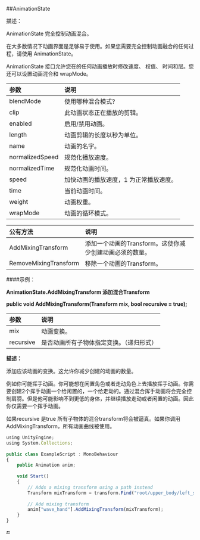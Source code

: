 ##AnimationState

描述：

AnimationState 完全控制动画混合。

在大多数情况下动画界面是足够易于使用。如果您需要完全控制动画融合的任何过程，请使用 AnimationState。

AnimationState 接口允许您在的任何动画播放时修改速度、 权值、 时间和层。您还可以设置动画混合和 wrapMode。

|参数|说明|
|:--|:--|
|blendMode|使用哪种混合模式?|
|clip|此动画状态正在播放的剪辑。|
|enabled|启用/禁用动画。|
|length|动画剪辑的长度以秒为单位。|
|name|动画的名字。|
|normalizedSpeed|规范化播放速度。|
|normalizedTime|规范化动画时间。|
|speed|加快动画的播放速度，1 为正常播放速度。|
|time|当前动画时间。|
|weight|动画权重。|
|wrapMode|动画的循环模式。|

|公有方法|说明|
|:--|:--|
|AddMixingTransform|添加一个动画的Transform。这使你减少创建动画必须的数量。|
|RemoveMixingTransform|移除一个动画的Transform。|



####示例：

**AnimationState.AddMixingTransform 添加混合Transform**

**public void AddMixingTransform(Transform mix, bool recursive = true);**

|参数|说明|
|:--|:--|
|mix|动画变换。|
|recursive|是否动画所有子物体指定变换。（递归形式）|

**描述：**

添加应该动画的变换。这允许你减少创建的动画的数量。

例如你可能挥手动画。你可能想在闲置角色或者走动角色上去播放挥手动画。你需要创建2个挥手动画一个给闲置的，一个给走动的。通过混合挥手动画将会完全控制肩膀。但是他可能影响不到更低的身体，并继续播放走动或者闲置的动画。因此你仅需要一个挥手动画。

如果recursive 是true 所有子物体的混合transform将会被逼真。如果你调用AddMixingTransform，所有动画曲线被使用。


```javascript
using UnityEngine;
using System.Collections;
 
public class ExampleScript : MonoBehaviour
{
    public Animation anim;
 
    void Start()
    {
        // Adds a mixing transform using a path instead
        Transform mixTransform = transform.Find("root/upper_body/left_shoulder");
 
        // Add mixing transform
        anim["wave_hand"].AddMixingTransform(mixTransform);
    }
}
```

🔚


